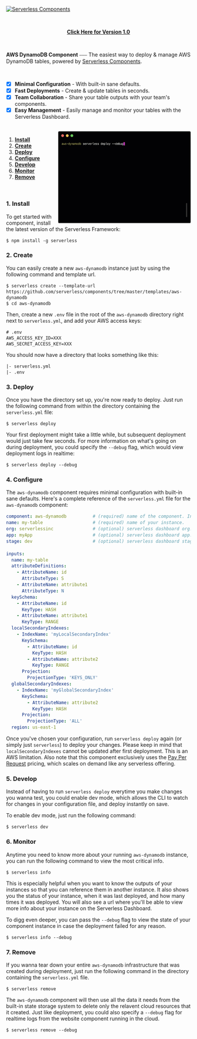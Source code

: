 [![Serverless Components](https://s3.amazonaws.com/public.assets.serverless.com/images/readme_serverless_components.gif)](http://serverless.com)

<br/>

<p align="center">
  <b><a href="https://github.com/serverless-components/aws-dynamodb/tree/v1">Click Here for Version 1.0</a></b>
</p>

<br/>

**AWS DynamoDB Component** ⎯⎯⎯ The easiest way to deploy & manage AWS DynamoDB tables, powered by [Serverless Components](https://github.com/serverless/components/tree/cloud).

<br/>

- [x] **Minimal Configuration** - With built-in sane defaults.
- [x] **Fast Deployments** - Create & update tables in seconds.
- [x] **Team Collaboration** - Share your table outputs with your team's components.
- [x] **Easy Management** - Easily manage and monitor your tables with the Serverless Dashboard.

<br/>

<img src="/assets/deploy-demo.gif" height="250" align="right">

1. [**Install**](#1-install)
2. [**Create**](#2-create)
3. [**Deploy**](#3-deploy)
4. [**Configure**](#4-configure)
5. [**Develop**](#5-develop)
6. [**Monitor**](#6-monitor)
7. [**Remove**](#7-remove)

&nbsp;

### 1. Install

To get started with component, install the latest version of the Serverless Framework:

```
$ npm install -g serverless
```

### 2. Create

You can easily create a new `aws-dynamodb` instance just by using the following command and template url.

```
$ serverless create --template-url https://github.com/serverless/components/tree/master/templates/aws-dynamodb
$ cd aws-dynamodb
```

Then, create a new `.env` file in the root of the `aws-dynamodb` directory right next to `serverless.yml`, and add your AWS access keys:

```
# .env
AWS_ACCESS_KEY_ID=XXX
AWS_SECRET_ACCESS_KEY=XXX
```

You should now have a directory that looks something like this:

```
|- serverless.yml
|- .env
```

### 3. Deploy

Once you have the directory set up, you're now ready to deploy. Just run the following command from within the directory containing the `serverless.yml` file:

```
$ serverless deploy
```

Your first deployment might take a little while, but subsequent deployment would just take few seconds. For more information on what's going on during deployment, you could specify the `--debug` flag, which would view deployment logs in realtime:

```
$ serverless deploy --debug
```

### 4. Configure

The `aws-dynamodb` component requires minimal configuration with built-in sane defaults. Here's a complete reference of the `serverless.yml` file for the `aws-dynamodb` component:

```yml
component: aws-dynamodb          # (required) name of the component. In that case, it's aws-dynamodb.
name: my-table                   # (required) name of your instance.
org: serverlessinc               # (optional) serverless dashboard org. default is the first org you created during signup.
app: myApp                       # (optional) serverless dashboard app. default is the same as the name property.
stage: dev                       # (optional) serverless dashboard stage. default is dev.

inputs:
  name: my-table
  attributeDefinitions:                    
    - AttributeName: id
      AttributeType: S
    - AttributeName: attribute1
      AttributeType: N
  keySchema:
    - AttributeName: id
      KeyType: HASH
    - AttributeName: attribute1
      KeyType: RANGE
  localSecondaryIndexes:
    - IndexName: 'myLocalSecondaryIndex'
      KeySchema:
        - AttributeName: id
          KeyType: HASH
        - AttributeName: attribute2
          KeyType: RANGE
      Projection:
        ProjectionType: 'KEYS_ONLY'
  globalSecondaryIndexes:
    - IndexName: 'myGlobalSecondaryIndex'
      KeySchema:
        - AttributeName: attribute2
          KeyType: HASH
      Projection:
        ProjectionType: 'ALL'
  region: us-east-1
```

Once you've chosen your configuration, run `serverless deploy` again (or simply just `serverless`) to deploy your changes. Please keep in mind that `localSecondaryIndexes` cannot be updated after first deployment. This is an AWS limitation. Also note that this component exclusively uses the [Pay Per Request](https://docs.aws.amazon.com/amazondynamodb/latest/APIReference/API_BillingModeSummary.html) pricing, which scales on demand like any serverless offering.

### 5. Develop

Instead of having to run `serverless deploy` everytime you make changes you wanna test, you could enable dev mode, which allows the CLI to watch for changes in your configuration file, and deploy instantly on save.

To enable dev mode, just run the following command:

```
$ serverless dev
```

### 6. Monitor

Anytime you need to know more about your running `aws-dynamodb` instance, you can run the following command to view the most critical info. 

```
$ serverless info
```

This is especially helpful when you want to know the outputs of your instances so that you can reference them in another instance. It also shows you the status of your instance, when it was last deployed, and how many times it was deployed. You will also see a url where you'll be able to view more info about your instance on the Serverless Dashboard.

To digg even deeper, you can pass the `--debug` flag to view the state of your component instance in case the deployment failed for any reason. 

```
$ serverless info --debug
```
### 7. Remove

If you wanna tear down your entire `aws-dynamodb` infrastructure that was created during deployment, just run the following command in the directory containing the `serverless.yml` file. 
```
$ serverless remove
```

The `aws-dynamodb` component will then use all the data it needs from the built-in state storage system to delete only the relavent cloud resources that it created. Just like deployment, you could also specify a `--debug` flag for realtime logs from the website component running in the cloud.

```
$ serverless remove --debug
```
